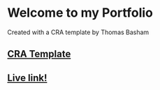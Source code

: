 # Welcome to my Portfolio

Created with a CRA template by Thomas Basham

## [CRA Template](https://www.npmjs.com/package/cra-template-react-portfolio)

## [Live link!](https://thomas-basham-portfolio.netlify.app/)
